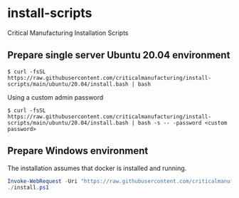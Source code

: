 # install-scripts
Critical Manufacturing Installation Scripts

## Prepare single server Ubuntu 20.04 environment

```console
$ curl -fsSL https://raw.githubusercontent.com/criticalmanufacturing/install-scripts/main/ubuntu/20.04/install.bash | bash
```

Using a custom admin password

```
$ curl -fsSL https://raw.githubusercontent.com/criticalmanufacturing/install-scripts/main/ubuntu/20.04/install.bash | bash -s -- -password <custom password>
```
## Prepare Windows environment

The installation assumes that docker is installed and running.

```powershell
Invoke-WebRequest -Uri "https://raw.githubusercontent.com/criticalmanufacturing/install-scripts/main/windows/install.ps1" -OutFile install.ps1
./install.ps1
```